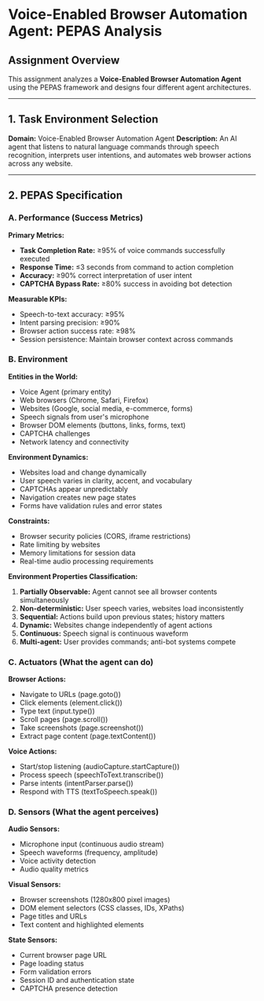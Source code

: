 # Voice-Enabled Browser Automation Agent: PEPAS Analysis

## Assignment Overview
This assignment analyzes a **Voice-Enabled Browser Automation Agent** using the PEPAS framework and designs four different agent architectures.

---

## 1. Task Environment Selection

**Domain:** Voice-Enabled Browser Automation Agent
**Description:** An AI agent that listens to natural language commands through speech recognition, interprets user intentions, and automates web browser actions across any website.

---

## 2. PEPAS Specification

### A. Performance (Success Metrics)

**Primary Metrics:**
- **Task Completion Rate:** ≥95% of voice commands successfully executed
- **Response Time:** ≤3 seconds from command to action completion
- **Accuracy:** ≥90% correct interpretation of user intent
- **CAPTCHA Bypass Rate:** ≥80% success in avoiding bot detection

**Measurable KPIs:**
- Speech-to-text accuracy: ≥95%
- Intent parsing precision: ≥90%
- Browser action success rate: ≥98%
- Session persistence: Maintain browser context across commands

### B. Environment

**Entities in the World:**
- Voice Agent (primary entity)
- Web browsers (Chrome, Safari, Firefox)
- Websites (Google, social media, e-commerce, forms)
- Speech signals from user's microphone
- Browser DOM elements (buttons, links, forms, text)
- CAPTCHA challenges
- Network latency and connectivity

**Environment Dynamics:**
- Websites load and change dynamically
- User speech varies in clarity, accent, and vocabulary
- CAPTCHAs appear unpredictably
- Navigation creates new page states
- Forms have validation rules and error states

**Constraints:**
- Browser security policies (CORS, iframe restrictions)
- Rate limiting by websites
- Memory limitations for session data
- Real-time audio processing requirements

**Environment Properties Classification:**

1. **Partially Observable:** Agent cannot see all browser contents simultaneously
2. **Non-deterministic:** User speech varies, websites load inconsistently
3. **Sequential:** Actions build upon previous states; history matters
4. **Dynamic:** Websites change independently of agent actions
5. **Continuous:** Speech signal is continuous waveform
6. **Multi-agent:** User provides commands; anti-bot systems compete

### C. Actuators (What the agent can do)

**Browser Actions:**
- Navigate to URLs (page.goto())
- Click elements (element.click())
- Type text (input.type())
- Scroll pages (page.scroll())
- Take screenshots (page.screenshot())
- Extract page content (page.textContent())

**Voice Actions:**
- Start/stop listening (audioCapture.startCapture())
- Process speech (speechToText.transcribe())
- Parse intents (intentParser.parse())
- Respond with TTS (textToSpeech.speak())

### D. Sensors (What the agent perceives)

**Audio Sensors:**
- Microphone input (continuous audio stream)
- Speech waveforms (frequency, amplitude)
- Voice activity detection
- Audio quality metrics

**Visual Sensors:**
- Browser screenshots (1280x800 pixel images)
- DOM element selectors (CSS classes, IDs, XPaths)
- Page titles and URLs
- Text content and highlighted elements

**State Sensors:**
- Current browser page URL
- Page loading status
- Form validation errors
- Session ID and authentication state
- CAPTCHA presence detection
